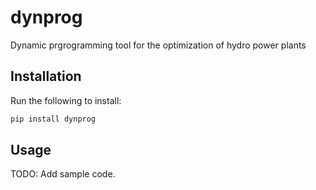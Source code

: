 # dynprog
Dynamic prgrogramming tool for the optimization of hydro power plants

## Installation

Run the following to install:

```bash
pip install dynprog
```

## Usage

TODO: Add sample code.
